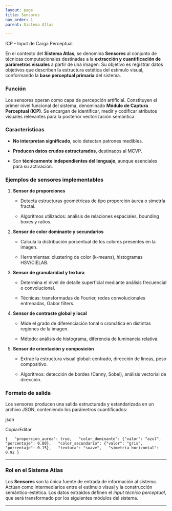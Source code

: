 ```yaml
---
layout: page
title: Sensores
nav_order: 1
parent: Sistema Atlas

---
```


ICP - Input de Carga  Perceptual

En el contexto del **Sistema Atlas**, se denomina **Sensores** al conjunto de técnicas computacionales destinadas a la **extracción y cuantificación de parámetros visuales** a partir de una imagen. Su objetivo es registrar datos objetivos que describen la estructura estética del estímulo visual, conformando la **base perceptual primaria** del sistema.

### Función

Los sensores operan como capa de percepción artificial. Constituyen el primer nivel funcional del sistema, denominado **Módulo de Captura Perceptual (ICP)**. Se encargan de identificar, medir y codificar atributos visuales relevantes para la posterior vectorización semántica.

### Características

- **No interpretan significado**, solo detectan patrones medibles.
    
- **Producen datos crudos estructurados**, destinados al MCVP.
    
- Son **técnicamente independientes del lenguaje**, aunque esenciales para su activación.
    

### Ejemplos de sensores implementables

1. **Sensor de proporciones**
    
    - Detecta estructuras geométricas de tipo proporción áurea o simetría fractal.
        
    - Algoritmos utilizados: análisis de relaciones espaciales, bounding boxes y ratios.
        
2. **Sensor de color dominante y secundarios**
    
    - Calcula la distribución porcentual de los colores presentes en la imagen.
        
    - Herramientas: clustering de color (k-means), histogramas HSV/CIELAB.
        
3. **Sensor de granularidad y textura**
    
    - Determina el nivel de detalle superficial mediante análisis frecuencial o convolucional.
        
    - Técnicas: transformadas de Fourier, redes convolucionales entrenadas, Gabor filters.
        
4. **Sensor de contraste global y local**
    
    - Mide el grado de diferenciación tonal o cromática en distintas regiones de la imagen.
        
    - Método: análisis de histograma, diferencia de luminancia relativa.
        
5. **Sensor de orientación y composición**
    
    - Extrae la estructura visual global: centrado, dirección de líneas, peso compositivo.
        
    - Algoritmos: detección de bordes (Canny, Sobel), análisis vectorial de dirección.
        

### Formato de salida

Los sensores producen una salida estructurada y estandarizada en un archivo JSON, conteniendo los parámetros cuantificados:

json

CopiarEditar

`{   "proporcion_aurea": true,   "color_dominante": {"valor": "azul", "porcentaje": 0.80},   "color_secundario": {"valor": "gris", "porcentaje": 0.15},   "textura": "suave",   "simetria_horizontal": 0.92 }`

---

### Rol en el Sistema Atlas

Los **Sensores** son la única fuente de entrada de información al sistema. Actúan como intermediarios entre el estímulo visual y la construcción semántico-estética. Los datos extraídos definen el _input técnico perceptual_, que será transformado por los siguientes módulos del sistema.

---
